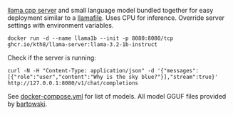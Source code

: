 [llama.cpp server](https://github.com/ggerganov/llama.cpp/tree/master/examples/server) and small language model bundled together for easy deployment similar to a [llamafile](https://github.com/Mozilla-Ocho/llamafile). Uses CPU for inference. Override server settings with environment variables.
```
docker run -d --name llama1b --init -p 8080:8080/tcp ghcr.io/kth8/llama-server:llama-3.2-1b-instruct
```
Check if the server is running:
```
curl -N -H "Content-Type: application/json" -d '{"messages":[{"role":"user","content":"Why is the sky blue?"}],"stream":true}' http://127.0.0.1:8080/v1/chat/completions
```
See [docker-compose.yml](./docker-compose.yml) for list of models. All model GGUF files provided by [bartowski](https://huggingface.co/bartowski).
